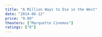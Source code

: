 ```yaml
---
title: "A Million Ways to Die in the West"
date: "2014-06-12"
price: "9.00"
theaters: ["Marquette Cinemas"]
ratings: ["R"]
---
```

